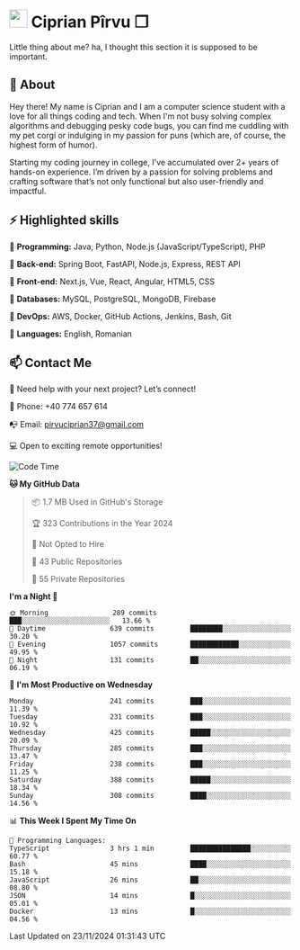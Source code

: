 # <img height="32px" src="https://user-images.githubusercontent.com/74038190/216122041-518ac897-8d92-4c6b-9b3f-ca01dcaf38ee.png"> Ciprian Pîrvu ❐ </h1>

Little thing about me? ha, I thought this section it is supposed to be important.

## 🧐 About

Hey there! My name is Ciprian and I am a computer science student with a love for all things coding and tech. When I'm not busy solving complex algorithms and debugging pesky code bugs, you can find me cuddling with my pet corgi or indulging in my passion for puns (which are, of course, the highest form of humor).

Starting my coding journey in college, I've accumulated over 2+ years of hands-on experience. I’m driven by a passion for solving problems and crafting software that’s not only functional but also user-friendly and impactful.


## ⚡ Highlighted skills

🎯 **Programming:** Java, Python, Node.js (JavaScript/TypeScript), PHP

🎯 **Back-end:** Spring Boot, FastAPI, Node.js, Express, REST API

🎯 **Front-end:** Next.js, Vue, React, Angular, HTML5, CSS

🎯 **Databases:** MySQL, PostgreSQL, MongoDB, Firebase

🎯 **DevOps:** AWS, Docker, GitHub Actions, Jenkins, Bash, Git

🎯 **Languages:** English, Romanian



## 📫 Contact Me

🤝 Need help with your next project? Let’s connect!

📱 Phone: +40 774 657 614

📭 Email: pirvuciprian37@gmail.com


💻 Open to exciting remote opportunities!

<!--START_SECTION:waka-->
![Code Time](http://img.shields.io/badge/Code%20Time-2%2C217%20hrs%2032%20mins-blue)

**🐱 My GitHub Data** 

> 📦 1.7 MB Used in GitHub's Storage 
 > 
> 🏆 323 Contributions in the Year 2024
 > 
> 🚫 Not Opted to Hire
 > 
> 📜 43 Public Repositories 
 > 
> 🔑 55 Private Repositories 
 > 
**I'm a Night 🦉** 

```text
🌞 Morning                289 commits         ███░░░░░░░░░░░░░░░░░░░░░░   13.66 % 
🌆 Daytime                639 commits         ████████░░░░░░░░░░░░░░░░░   30.20 % 
🌃 Evening                1057 commits        ████████████░░░░░░░░░░░░░   49.95 % 
🌙 Night                  131 commits         ██░░░░░░░░░░░░░░░░░░░░░░░   06.19 % 
```
📅 **I'm Most Productive on Wednesday** 

```text
Monday                   241 commits         ███░░░░░░░░░░░░░░░░░░░░░░   11.39 % 
Tuesday                  231 commits         ███░░░░░░░░░░░░░░░░░░░░░░   10.92 % 
Wednesday                425 commits         █████░░░░░░░░░░░░░░░░░░░░   20.09 % 
Thursday                 285 commits         ███░░░░░░░░░░░░░░░░░░░░░░   13.47 % 
Friday                   238 commits         ███░░░░░░░░░░░░░░░░░░░░░░   11.25 % 
Saturday                 388 commits         █████░░░░░░░░░░░░░░░░░░░░   18.34 % 
Sunday                   308 commits         ████░░░░░░░░░░░░░░░░░░░░░   14.56 % 
```


📊 **This Week I Spent My Time On** 

```text
💬 Programming Languages: 
TypeScript               3 hrs 1 min         ███████████████░░░░░░░░░░   60.77 % 
Bash                     45 mins             ████░░░░░░░░░░░░░░░░░░░░░   15.18 % 
JavaScript               26 mins             ██░░░░░░░░░░░░░░░░░░░░░░░   08.80 % 
JSON                     14 mins             █░░░░░░░░░░░░░░░░░░░░░░░░   05.01 % 
Docker                   13 mins             █░░░░░░░░░░░░░░░░░░░░░░░░   04.56 % 
```


 Last Updated on 23/11/2024 01:31:43 UTC
<!--END_SECTION:waka-->
